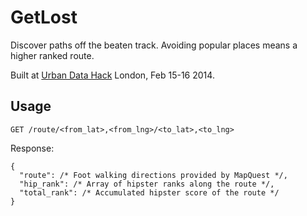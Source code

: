 GetLost
=======

Discover paths off the beaten track. Avoiding popular places means a higher
ranked route.

Built at [Urban Data Hack](http://urbandatahack.com) London, Feb 15-16 2014.

Usage
-----
```
GET /route/<from_lat>,<from_lng>/<to_lat>,<to_lng>
```
Response:
```
{
  "route": /* Foot walking directions provided by MapQuest */,
  "hip_rank": /* Array of hipster ranks along the route */,
  "total_rank": /* Accumulated hipster score of the route */
}
```
